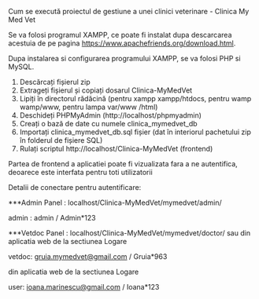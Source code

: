 Cum se execută proiectul de gestiune a unei clinici veterinare - Clinica My Med Vet

Se va folosi programul XAMPP, ce poate fi instalat dupa descarcarea acestuia de pe pagina https://www.apachefriends.org/download.html.

Dupa instalarea si configurarea programului XAMPP, se va folosi PHP si MySQL.

1. Descărcați fișierul zip
2. Extrageți fișierul și copiați dosarul Clinica-MyMedVet
3. Lipiți în directorul rădăcină (pentru xampp xampp/htdocs, pentru wamp wamp/www, pentru lampa var/www /html)
4. Deschideți PHPMyAdmin (http://localhost/phpmyadmin)
5. Creați o bază de date cu numele clinica_mymedvet_db
6. Importați clinica_mymedvet_db.sql fișier (dat în interiorul pachetului zip în folderul de fișiere SQL)
7. Rulați scriptul http://localhost/Clinica-MyMedVet (frontend)
   
Partea de frontend a aplicatiei poate fi vizualizata fara a ne autentifica, deoarece este interfata pentru toti utilizatorii 
   
Detalii de conectare pentru autentificare:

***Admin Panel : localhost/Clinica-MyMedVet/mymedvet/admin/

admin : admin / Admin*123

***Vetdoc Panel : localhost/Clinica-MyMedVet/mymedvet/doctor/ sau din aplicatia web de la sectiunea Logare

vetdoc: gruia.mymedvet@gmail.com / Gruia*963

din aplicatia web de la sectiunea Logare

user: ioana.marinescu@gmail.com / Ioana*123
